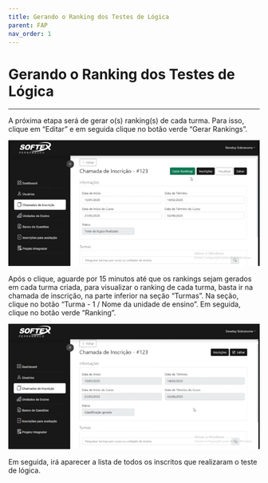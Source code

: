 ```yaml
---
title: Gerando o Ranking dos Testes de Lógica
parent: FAP
nav_order: 1
---
```


# Gerando o Ranking dos Testes de Lógica
---

A próxima etapa será de gerar o(s) ranking(s) de cada turma. Para isso, clique em “Editar” e em seguida clique no botão verde “Gerar Rankings”.

![Gerando o Ranking dos Testes de Lógica](/assets/gifs/rankingtestedelogica1.gif)


Após o clique, aguarde por 15 minutos até que os rankings sejam gerados em cada turma criada, para visualizar o ranking de cada turma, basta ir na chamada de inscrição, na parte inferior na seção “Turmas”. Na seção, clique no botão “Turma - 1 / Nome da unidade de ensino”. Em seguida, clique no botão verde “Ranking”.

![Gerando o Ranking dos Testes de Lógica](/assets/gifs/rankingtestedelogica2.gif)

Em seguida, irá aparecer a lista de todos os inscritos que realizaram o teste de lógica.